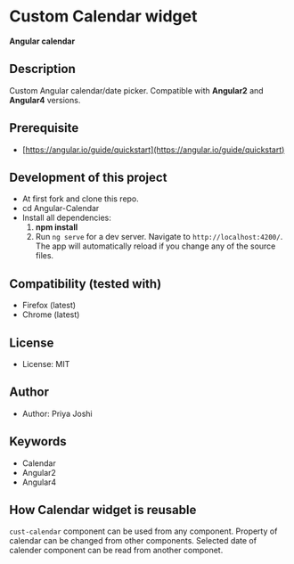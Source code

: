 # Custom Calendar widget

**Angular calendar**


## Description
Custom Angular calendar/date picker. Compatible with __Angular2__ and __Angular4__ versions.

## Prerequisite 
 * [https://angular.io/guide/quickstart](https://angular.io/guide/quickstart)

## Development of this project

* At first fork and clone this repo.
* cd Angular-Calendar
* Install all dependencies:
  1. __npm install__
  2. Run `ng serve` for a dev server. Navigate to `http://localhost:4200/`. The app will automatically reload if you change any of the source files.


## Compatibility (tested with)
* Firefox (latest)
* Chrome (latest)

## License
* License: MIT

## Author
* Author: Priya Joshi

## Keywords
* Calendar
* Angular2
* Angular4

## How Calendar widget is reusable

`cust-calendar` component can be used from any component. Property of calendar can be changed from other components. Selected date of calender component can be read from another componet. 

